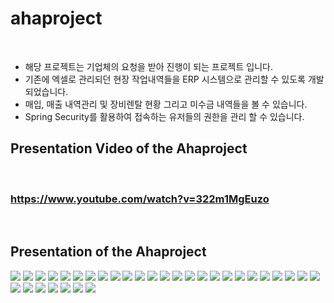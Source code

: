 # ahaproject
<br>
<ul>
  <li> 해당 프로젝트는 기업체의 요청을 받아 진행이 되는 프로젝트 입니다.
  <li> 기존에 엑셀로 관리되던 현장 작업내역들을 ERP 시스템으로 관리할 수 있도록 개발되었습니다.
  <li> 매입, 매출 내역관리 및 장비렌탈 현황 그리고 미수금 내역들을 볼 수 있습니다.
  <li> Spring Security를 활용하여 접속하는 유저들의 권한을 관리 할 수 있습니다. 
</ul>


## Presentation Video of the Ahaproject
<br>

### https://www.youtube.com/watch?v=322m1MgEuzo
<br>

## Presentation of the Ahaproject
<div style="overflow : scroll; height: 400px;">
<image src="src/main/resources/static/image/ppt_screenshot/012023-02-24 16 14 53.png"/>
<image src="src/main/resources/static/image/ppt_screenshot/022023-02-24 16 14 59.png"/>
<image src="src/main/resources/static/image/ppt_screenshot/032023-02-24 16 15 39.png"/>
<image src="src/main/resources/static/image/ppt_screenshot/042023-02-24 16 15 42.png"/>
<image src="src/main/resources/static/image/ppt_screenshot/052023-02-24 16 15 48.png"/>
<image src="src/main/resources/static/image/ppt_screenshot/062023-02-24 16 16 20.png"/>
<image src="src/main/resources/static/image/ppt_screenshot/072023-02-24 16 16 25.png"/>
<image src="src/main/resources/static/image/ppt_screenshot/082023-02-24 16 16 29.png"/>
<image src="src/main/resources/static/image/ppt_screenshot/092023-02-24 16 16 32.png"/>
<image src="src/main/resources/static/image/ppt_screenshot/102023-02-24 16 16 37.png"/>
<image src="src/main/resources/static/image/ppt_screenshot/112023-02-24 16 16 41.png"/>
<image src="src/main/resources/static/image/ppt_screenshot/122023-02-24 16 16 45.png"/>
<image src="src/main/resources/static/image/ppt_screenshot/132023-02-24 16 16 47.png"/>
<image src="src/main/resources/static/image/ppt_screenshot/142023-02-24 16 16 51.png"/>
<image src="src/main/resources/static/image/ppt_screenshot/152023-02-24 16 16 55.png"/>
<image src="src/main/resources/static/image/ppt_screenshot/162023-02-24 16 16 58.png"/>
<image src="src/main/resources/static/image/ppt_screenshot/172023-02-24 16 17 05.png"/>
<image src="src/main/resources/static/image/ppt_screenshot/182023-02-24 16 17 09.png"/>
<image src="src/main/resources/static/image/ppt_screenshot/192023-02-24 16 17 17.png"/>
<image src="src/main/resources/static/image/ppt_screenshot/202023-02-24 16 17 19.png"/>
<image src="src/main/resources/static/image/ppt_screenshot/212023-02-24 16 17 24.png"/>
<image src="src/main/resources/static/image/ppt_screenshot/222023-02-24 16 17 27.png"/>
<image src="src/main/resources/static/image/ppt_screenshot/232023-02-24 16 17 31.png"/>
<image src="src/main/resources/static/image/ppt_screenshot/242023-02-24 16 17 35.png"/>
<image src="src/main/resources/static/image/ppt_screenshot/252023-02-24 16 17 37.png"/>
<image src="src/main/resources/static/image/ppt_screenshot/262023-02-24 16 17 40.png"/>
<image src="src/main/resources/static/image/ppt_screenshot/272023-02-24 16 17 43.png"/>
<image src="src/main/resources/static/image/ppt_screenshot/282023-02-24 16 17 48.png"/>
<image src="src/main/resources/static/image/ppt_screenshot/292023-02-24 16 17 51.png"/>
<image src="src/main/resources/static/image/ppt_screenshot/302023-02-24 16 17 54.png"/>
<image src="src/main/resources/static/image/ppt_screenshot/312023-02-24 16 17 57.png"/>
<image src="src/main/resources/static/image/ppt_screenshot/322023-02-24 16 18 01.png"/>
</div>
